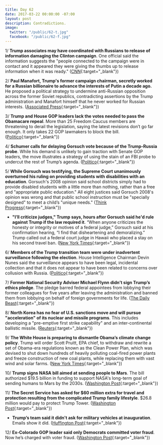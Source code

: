 ```yaml
---
title: Day 62
date: 2017-03-22 00:00:00 -07:00
layout: post
description: Contradictions.
image:
  twitter: "/public/62-t.jpg"
  facebook: "/public/62-f.jpg"
---
```


1/ **Trump associates may have coordinated with Russians to release of information damaging the Clinton campaign**. One official said the information suggests the "people connected to the campaign were in contact and it appeared they were giving the thumbs up to release information when it was ready." ([CNN](http://www.cnn.com/2017/03/22/politics/us-officials-info-suggests-trump-associates-may-have-coordinated-with-russians/){:target="_blank"})

2/ **Paul Manafort, Trump's former campaign chairman, secretly worked for a Russian billionaire to advance the interests of Putin a decade ago.** He proposed a political strategy to undermine anti-Russian opposition across the former Soviet republics, contradicting assertions by the Trump administration and Manafort himself that he never worked for Russian interests. ([Associated Press](http://bigstory.ap.org/122ae0b5848345faa88108a03de40c5a){:target="_blank"})

3/ **Trump and House GOP leaders lack the votes needed to pass the Obamacare repeal**. More than 25 Freedom Caucus members are threatening to derail the legislation, saying the latest revisions don’t go far enough. It only takes 22 GOP lawmakers to block the bill. ([Politico](https://secure.politico.com/story/2017/03/obamacare-repeal-mark-meadows-freedom-caucus-236314){:target="_blank"})

4/ **Schumer calls for delaying Gorsuch vote because of the Trump-Russia probe**. While his demand is unlikely to gain traction with Senate GOP leaders, the move illustrates a strategy of using the stain of an FBI probe to undercut the rest of Trump’s agenda. ([Politico](https://secure.politico.com/story/2017/03/chuck-schumer-delay-neil-gorsuch-vote-236315){:target="_blank"})

5/ **While Gorsuch was testifying, the Supreme Court unanimously overturned his ruling on providing students with disabilities with an education**. Gorsuch's 2008 opinion said school districts simply had to provide disabled students with a little more than nothing, rather than a free and "appropriate public education." All eight justices said Gorsuch 2008's opinion was wrong and that public school instruction must be "specially designed" to meet a child’s "unique needs." ([Think Progress](https://thinkprogress.org/while-gorusch-was-testifying-the-supreme-court-unanimously-said-he-was-wrong-33b9ff7eca77#.337dnrrjj){:target="_blank"})

* **"I’ll criticize judges," Trump says, hours after Gorsuch said he'd rule against Trump if the law required it**. “When anyone criticizes the honesty or integrity or motives of a federal judge,” Gorsuch said at his confirmation hearing, “I find that disheartening and demoralizing.” Trump called out a federal court judge in Hawaii who placed a stay on his second travel ban. ([New York Times](https://www.nytimes.com/2017/03/21/us/politics/trump-gorsuch-criticizing-judges.html){:target="_blank"})

6/ **Members of the Trump transition team were under inadvertent surveillance following the election**. House Intelligence Chairman Devin Nunes said the surveillance appears to have been legal, incidental collection and that it does not appear to have been related to concerns over collusion with Russia. ([Politico](https://secure.politico.com/story/2017/03/devin-nunes-donald-trump-surveillance-obama-236366){:target="_blank"})

7/ **Former National Security Adviser Michael Flynn didn’t sign Trump’s ethics pledge**. The pledge barred federal appointees from lobbying their former colleagues for five years after leaving the administration and banned them from lobbying on behalf of foreign governments for life. ([The Daily Beast](http://www.thedailybeast.com/articles/2017/03/22/former-national-security-adviser-michael-flynn-didn-t-sign-trump-s-ethics-pledge.html){:target="_blank"})

8/ **North Korea has no fear of U.S. sanctions move and will pursue "acceleration" of its nuclear and missile programs**. This includes developing a "pre-emptive first strike capability" and an inter-continental ballistic missile. ([Reuters](http://www.reuters.com/article/us-northkorea-usa-sanctions-idUSKBN16S2KY){:target="_blank"})

9/ **The White House is preparing to dismantle Obama’s climate change policy**. Trump will order Scott Pruitt, EPA chief, to withdraw and rewrite a set of Obama-era regulations known as the Clean Power Plan, which was devised to shut down hundreds of heavily polluting coal-fired power plants and freeze construction of new coal plants, while replacing them with vast wind and solar farms. ([New York Times](https://www.nytimes.com/2017/03/21/climate/trump-climate-change.html){:target="_blank"})

10/ **Trump signs NASA bill aimed at sending people to Mars**. The bill authorized $19.5 billion in funding to support NASA's long-term goal of sending humans to Mars by the 2030s. ([Washington Post](https://www.washingtonpost.com/news/speaking-of-science/wp/2017/03/21/trump-signs-nasa-bill-aimed-at-landing-on-mars/){:target="_blank"})

11/ **The Secret Service has asked for $60 million extra for travel and protection resulting from the complicated Trump family lifestyle**. $26.8 million would pay to protect Trump Tower. ([Washington Post](https://www.washingtonpost.com/politics/secret-service-asked-for-60-million-extra-for-trump-era-travel-and-protection-documents-show/2017/03/22/0967e7b6-0a85-11e7-a15f-a58d4a988474_story.html){:target="_blank"})

* **Trump’s team said it didn't ask for military vehicles at inauguration**. Emails show it did. ([Huffington Post](http://www.huffingtonpost.com/entry/emails-trump-military-vehicles-inaugural-parade_us_58d094d1e4b00705db5223ed){:target="_blank"})

12/ **Ex-Colorado GOP leader said only Democrats committed voter fraud**. Now he’s charged with voter fraud. ([Washington Post](https://www.washingtonpost.com/news/morning-mix/wp/2017/03/22/ex-colo-gop-leader-said-only-democrats-committed-voter-fraud-now-hes-charged-with-voter-fraud/){:target="_blank"})